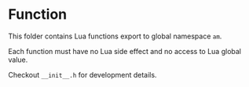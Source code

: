 # Function

This folder contains Lua functions export to global namespace `am`.

Each function must have no Lua side effect and no access to Lua global value.

Checkout `__init__.h` for development details.
